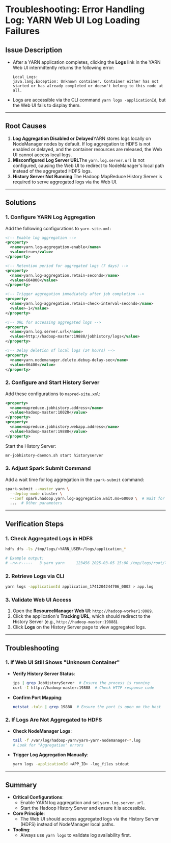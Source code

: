 # Troubleshooting: Error Handling Log: YARN Web UI Log Loading Failures

## Issue Description

- After a YARN application completes, clicking the **Logs** link in the YARN Web UI intermittently returns the following error:
  ```log
  Local Logs:
  java.lang.Exception: Unknown container. Container either has not started or has already completed or doesn't belong to this node at all.
  ```
- Logs are accessible via the CLI command `yarn logs -applicationId`, but the Web UI fails to display them.

---

## Root Causes

1. **Log Aggregation Disabled or Delayed**YARN stores logs locally on NodeManager nodes by default. If log aggregation to HDFS is not enabled or delayed, and the container resources are released, the Web UI cannot access local logs.
2. **Misconfigured Log Server URL**The `yarn.log.server.url` is not configured, causing the Web UI to redirect to NodeManager's local path instead of the aggregated HDFS logs.
3. **History Server Not Running**
   The Hadoop MapReduce History Server is required to serve aggregated logs via the Web UI.

---

## Solutions

### 1. Configure YARN Log Aggregation

Add the following configurations to `yarn-site.xml`:

```xml
<!-- Enable log aggregation -->
<property>
  <name>yarn.log-aggregation-enable</name>
  <value>true</value>
</property>

<!-- Retention period for aggregated logs (7 days) -->
<property>
  <name>yarn.log-aggregation.retain-seconds</name>
  <value>604800</value>
</property>

<!-- Trigger aggregation immediately after job completion -->
<property>
  <name>yarn.log-aggregation.retain-check-interval-seconds</name>
  <value>-1</value>
</property>

<!-- URL for accessing aggregated logs -->
<property>
  <name>yarn.log.server.url</name>
  <value>http://hadoop-master:19888/jobhistory/logs</value>
</property>

<!-- Delay deletion of local logs (24 hours) -->
<property>
  <name>yarn.nodemanager.delete.debug-delay-sec</name>
  <value>86400</value>
</property>
```

### 2. Configure and Start History Server

Add these configurations to `mapred-site.xml`:

```xml
<property>
  <name>mapreduce.jobhistory.address</name>
  <value>hadoop-master:10020</value>
</property>
<property>
  <name>mapreduce.jobhistory.webapp.address</name>
  <value>hadoop-master:19888</value>
</property>
```

Start the History Server:

```bash
mr-jobhistory-daemon.sh start historyserver
```

### 3. Adjust Spark Submit Command

Add a wait time for log aggregation in the `spark-submit` command:

```bash
spark-submit --master yarn \
  --deploy-mode cluster \
  --conf spark.hadoop.yarn.log-aggregation.wait.ms=60000 \  # Wait for aggregation
  ...  # Other parameters
```

---

## Verification Steps

### 1. Check Aggregated Logs in HDFS

```bash
hdfs dfs -ls /tmp/logs/<YARN_USER>/logs/application_*

# Example output:
# -rw-r-----   3 yarn yarn     123456 2025-03-05 15:00 /tmp/logs/root/logs/application_1741204244706_0002/container_0012_01_000001/stdout
```

### 2. Retrieve Logs via CLI

```bash
yarn logs -applicationId application_1741204244706_0002 > app.log
```

### 3. Validate Web UI Access

1. Open the **ResourceManager Web UI**: `http://hadoop-worker1:8089`.
2. Click the application's **Tracking URL**, which should redirect to the History Server (e.g., `http://hadoop-master:19888`).
3. Click **Logs** on the History Server page to view aggregated logs.

---

## Troubleshooting

### 1. If Web UI Still Shows "Unknown Container"

- **Verify History Server Status**:
  ```bash
  jps | grep JobHistoryServer  # Ensure the process is running
  curl -I http://hadoop-master:19888  # Check HTTP response code
  ```
- **Confirm Port Mapping**:
  ```bash
  netstat -tuln | grep 19888  # Ensure the port is open on the host
  ```

### 2. If Logs Are Not Aggregated to HDFS

- **Check NodeManager Logs**:
  ```bash
  tail -f /var/log/hadoop-yarn/yarn-yarn-nodemanager-*.log
  # Look for "Aggregation" errors
  ```
- **Trigger Log Aggregation Manually**:
  ```bash
  yarn logs -applicationId <APP_ID> -log_files stdout
  ```

---

## Summary

- **Critical Configurations**:
  - Enable YARN log aggregation and set `yarn.log.server.url`.
  - Start the Hadoop History Server and ensure it is accessible.
- **Core Principle**:
  - The Web UI should access aggregated logs via the History Server (HDFS) instead of NodeManager local paths.
- **Tooling**:
  - Always use `yarn logs` to validate log availability first.
